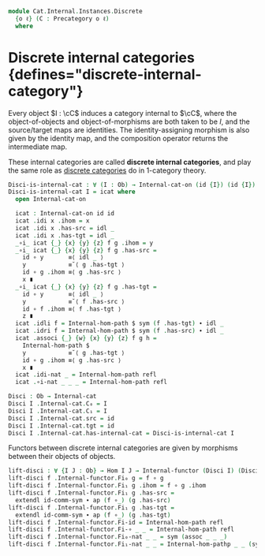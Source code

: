 <!--
```agda
open import Cat.Prelude

import Cat.Internal.Base
import Cat.Reasoning
```
-->

```agda
module Cat.Internal.Instances.Discrete
  {o ℓ} (C : Precategory o ℓ)
  where
```

<!--
```agda
open Cat.Reasoning C
open Cat.Internal.Base C
open Internal-hom
```
-->

# Discrete internal categories {defines="discrete-internal-category"}

Every object $I : \cC$ induces a category internal to $\cC$, where the
object-of-objects and object-of-morphisms are both taken to be $I$, and
the source/target maps are identities. The identity-assigning morphism
is also given by the identity map, and the composition operator returns
the intermediate map.

These internal categories are called **discrete internal categories**,
and play the same role as [discrete categories] do in 1-category theory.

[discrete categories]: Cat.Instances.Discrete.html

```agda
Disci-is-internal-cat : ∀ (I : Ob) → Internal-cat-on (id {I}) (id {I})
Disci-is-internal-cat I = icat where
  open Internal-cat-on

  icat : Internal-cat-on id id
  icat .idi x .ihom = x
  icat .idi x .has-src = idl _
  icat .idi x .has-tgt = idl _
  _∘i_ icat {_} {x} {y} {z} f g .ihom = y
  _∘i_ icat {_} {x} {y} {z} f g .has-src =
    id ∘ y       ≡⟨ idl _ ⟩
    y            ≡˘⟨ g .has-tgt ⟩
    id ∘ g .ihom ≡⟨ g .has-src ⟩
    x ∎
  _∘i_ icat {_} {x} {y} {z} f g .has-tgt =
    id ∘ y       ≡⟨ idl _ ⟩
    y            ≡˘⟨ f .has-src ⟩
    id ∘ f .ihom ≡⟨ f .has-tgt ⟩
    z ∎
  icat .idli f = Internal-hom-path $ sym (f .has-tgt) ∙ idl _
  icat .idri f = Internal-hom-path $ sym (f .has-src) ∙ idl _
  icat .associ {_} {w} {x} {y} {z} f g h =
    Internal-hom-path $
    y            ≡˘⟨ g .has-tgt ⟩
    id ∘ g .ihom ≡⟨ g .has-src ⟩
    x ∎
  icat .idi-nat _ = Internal-hom-path refl
  icat .∘i-nat _ _ _ = Internal-hom-path refl

Disci : Ob → Internal-cat
Disci I .Internal-cat.C₀ = I
Disci I .Internal-cat.C₁ = I
Disci I .Internal-cat.src = id
Disci I .Internal-cat.tgt = id
Disci I .Internal-cat.has-internal-cat = Disci-is-internal-cat I
```

Functors between discrete internal categories are given by morphisms
between their objects of objects.

```agda
lift-disci : ∀ {I J : Ob} → Hom I J → Internal-functor (Disci I) (Disci J)
lift-disci f .Internal-functor.Fi₀ g = f ∘ g
lift-disci f .Internal-functor.Fi₁ g .ihom = f ∘ g .ihom
lift-disci f .Internal-functor.Fi₁ g .has-src =
  extendl id-comm-sym ∙ ap (f ∘_) (g .has-src)
lift-disci f .Internal-functor.Fi₁ g .has-tgt =
  extendl id-comm-sym ∙ ap (f ∘_) (g .has-tgt)
lift-disci f .Internal-functor.Fi-id = Internal-hom-path refl
lift-disci f .Internal-functor.Fi-∘ _ _ = Internal-hom-path refl
lift-disci f .Internal-functor.Fi₀-nat _ _ = sym (assoc _ _ _)
lift-disci f .Internal-functor.Fi₁-nat _ _ = Internal-hom-pathp _ _ (sym (assoc _ _ _))
```
